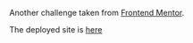Another challenge taken from [Frontend Mentor](https://www.frontendmentor.io).

The deployed site is [here](https://practical-pike-c5f6cb.netlify.app/)
